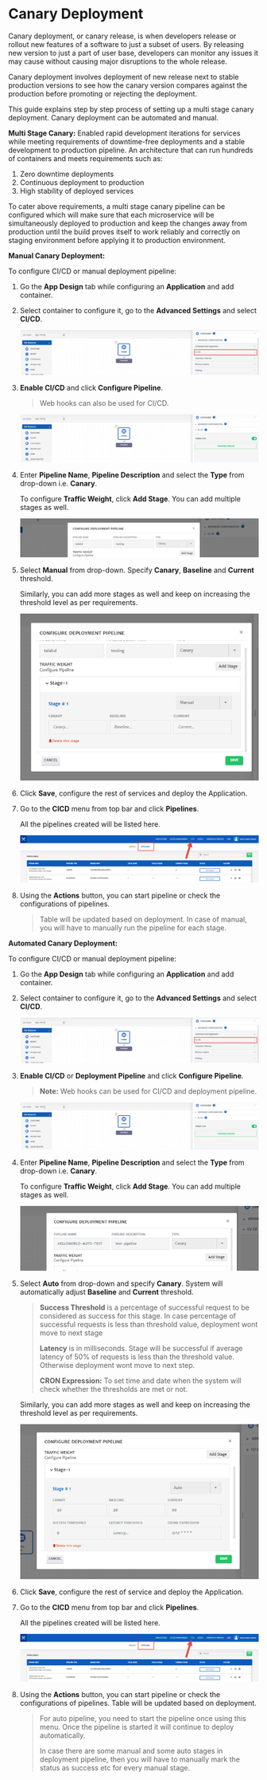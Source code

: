 # Canary Deployment

Canary deployment, or canary release, is when developers release or rollout new features of a software to just a subset of users. By releasing new version to just a part of user base, developers can monitor any issues it may cause without causing major disruptions to the whole release. 

Canary deployment involves deployment of new release next to stable production versions to see how the canary version compares against the production before promoting or rejecting the deployment.

This guide explains step by step process of setting up a multi stage canary deployment. Canary deployment can be automated and manual. 

**Multi Stage Canary:** Enabled rapid development iterations for services while meeting requirements of downtime-free deployments and a stable development to production pipeline. An architecture that can run hundreds of containers and meets requirements such as:

1. Zero downtime deployments
2. Continuous deployment to production
3. High stability of deployed services

To cater above requirements, a multi stage canary pipeline can be configured which will make sure that each microservice will be simultaneously deployed to production and keep the changes away from production until the build proves itself to work reliably and correctly on staging environment before applying it to production environment.

**Manual Canary Deployment:**

To configure CI/CD or manual deployment pipeline:

1. Go the **App Design** tab while configuring an **Application** and add container.

2. Select container to configure it, go to the **Advanced Settings** and select **CI/CD**.

   ![1](imgs/1.jpg)

3. **Enable CI/CD** and click **Configure Pipeline**. 

   > Web hooks can also be used for CI/CD.

   ![2](imgs/2.jpg)

4. Enter **Pipeline Name**, **Pipeline Description** and select the **Type** from drop-down i.e. **Canary**. 

   To configure **Traffic Weight**, click **Add Stage**. You can add multiple stages as well. 

   ![3](imgs/3.jpg)

5. Select **Manual** from drop-down. Specify **Canary**, **Baseline** and **Current** threshold. 

   Similarly, you can add more stages as well and keep on increasing the threshold level as per requirements. 

   ![4](imgs/4.jpg)

6. Click **Save**, configure the rest of services and deploy the Application. 

7. Go to the **CICD** menu from top bar and click **Pipelines**. 

   All the pipelines created will be listed here. 

   ![5](imgs/5.jpg)

8. Using the **Actions** button, you can start pipeline or check the configurations of pipelines. 

   > Table will be updated based on deployment. In case of manual, you will have to manually run the pipeline for each stage.

**Automated Canary Deployment:**

To configure CI/CD or manual deployment pipeline:

1. Go the **App Design** tab while configuring an **Application** and add container.

2. Select container to configure it, go to the **Advanced Settings** and select **CI/CD**.

   ![1](imgs/1.jpg)

3. **Enable CI/CD** or **Deployment Pipeline** and click **Configure Pipeline**. 

   > **Note:** Web hooks can be used for CI/CD and deployment pipeline. 

   ![2](imgs/2.jpg)

4. Enter **Pipeline Name**, **Pipeline Description** and select the **Type** from drop-down i.e. **Canary**. 

   To configure **Traffic Weight**, click **Add Stage**. You can add multiple stages as well. 

   ![5.1](imgs/5.1.jpg)

5. Select **Auto** from drop-down and specify **Canary**. System will automatically adjust **Baseline** and **Current** threshold. 

   > **Success Threshold** is a percentage of successful request to be considered as success for this stage. In case percentage of successful requests is less than threshold value, deployment wont move to next stage
   >
   > **Latency** is in milliseconds. Stage will be successful if average latency of 50% of requests is less than the threshold value. Otherwise deployment wont move to next step. 
   >
   > **CRON Expression:** To set time and date when the system will check whether the thresholds are met or not. 

   Similarly, you can add more stages as well and keep on increasing the threshold level as per requirements. 

   ![6](imgs/6.jpg)

6. Click **Save**, configure the rest of service and deploy the Application. 

7. Go to the **CICD** menu from top bar and click **Pipelines**. 

   All the pipelines created will be listed here. 

   ![5](imgs/5.jpg)

8. Using the **Actions** button, you can start pipeline or check the configurations of pipelines. Table will be updated based on deployment. 

   > For auto pipeline, you need to start the pipeline once using this menu. Once the pipeline is started it will continue to deploy automatically.  
   >
   > In case there are some manual and some auto stages in deployment pipeline, then you will have to manually mark the status as success etc for every manual stage.
   >